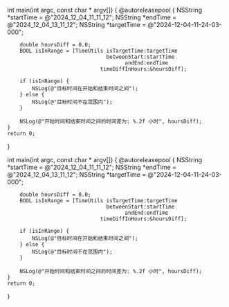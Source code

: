 int main(int argc, const char * argv[]) {
    @autoreleasepool {
        NSString *startTime = @"2024_12_04_11_11_12";
        NSString *endTime = @"2024_12_04_13_11_12";
        NSString *targetTime = @"2024-12-04-11-24-03-000";
        
        double hoursDiff = 0.0;
        BOOL isInRange = [TimeUtils isTargetTime:targetTime 
                                    betweenStart:startTime 
                                          andEnd:endTime 
                                  timeDiffInHours:&hoursDiff];
        
        if (isInRange) {
            NSLog(@"目标时间在开始和结束时间之间");
        } else {
            NSLog(@"目标时间不在范围内");
        }
        
        NSLog(@"开始时间和结束时间之间的时间差为: %.2f 小时", hoursDiff);
    }
    return 0;
}

int main(int argc, const char * argv[]) {
    @autoreleasepool {
        NSString *startTime = @"2024_12_04_11_11_12";
        NSString *endTime = @"2024_12_04_13_11_12";
        NSString *targetTime = @"2024-12-04-11-24-03-000";
        
        double hoursDiff = 0.0;
        BOOL isInRange = [TimeUtils isTargetTime:targetTime 
                                    betweenStart:startTime 
                                          andEnd:endTime 
                                  timeDiffInHours:&hoursDiff];
        
        if (isInRange) {
            NSLog(@"目标时间在开始和结束时间之间");
        } else {
            NSLog(@"目标时间不在范围内");
        }
        
        NSLog(@"开始时间和结束时间之间的时间差为: %.2f 小时", hoursDiff);
    }
    return 0;
}